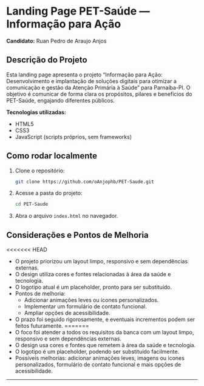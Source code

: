 # Landing Page PET-Saúde — Informação para Ação

**Candidato:** Ruan Pedro de Araujo Anjos

## Descrição do Projeto

Esta landing page apresenta o projeto “Informação para Ação: Desenvolvimento e implantação de soluções digitais para otimizar a comunicação e gestão da Atenção Primária à Saúde” para Parnaíba-PI. O objetivo é comunicar de forma clara os propósitos, pilares e benefícios do PET-Saúde, engajando diferentes públicos.

**Tecnologias utilizadas:**  
- HTML5  
- CSS3  
- JavaScript (scripts próprios, sem frameworks)

## Como rodar localmente

1. Clone o repositório:
   ```sh
   git clone https://github.com/oAnjophb/PET-Saude.git
   ```
2. Acesse a pasta do projeto:
   ```sh
   cd PET-Saude
   ```
3. Abra o arquivo `index.html` no navegador.

## Considerações e Pontos de Melhoria

<<<<<<< HEAD
- O projeto priorizou um layout limpo, responsivo e sem dependências externas.
- O design utiliza cores e fontes relacionadas à área da saúde e tecnologia.
- O logotipo atual é um placeholder, pronto para ser substituído.
- Pontos de melhoria:
  - Adicionar animações leves ou ícones personalizados.
  - Implementar um formulário de contato funcional.
  - Ampliar opções de acessibilidade.
- O prazo foi seguido rigorosamente, e eventuais incrementos podem ser feitos futuramente.
=======
- O foco foi atender a todos os requisitos da banca com um layout limpo, responsivo e sem dependências externas.
- O design usa cores e fontes que remetem à área da saúde e tecnologia.
- O logotipo é um placeholder, podendo ser substituído facilmente.
- Possíveis melhorias: adicionar animações leves, imagens ou ícones personalizados, formulário de contato funcional e mais opções de acessibilidade.

---
